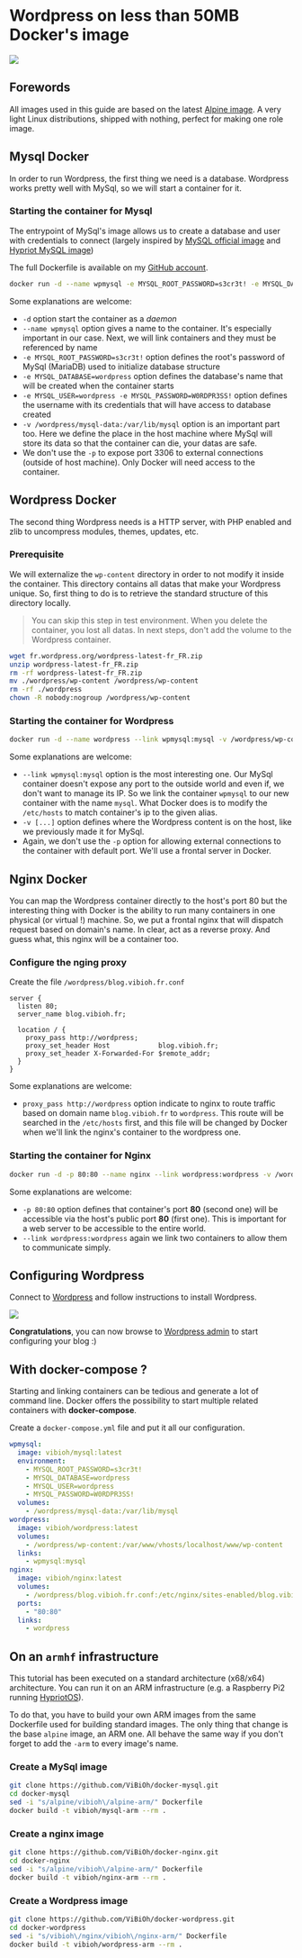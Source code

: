 # Wordpress on less than 50MB Docker's image

[![](https://badge.imagelayers.io/vibioh/wordpress:latest.svg)](https://imagelayers.io/?images=vibioh/wordpress:latest 'Get your own badge on imagelayers.io')

## Forewords

All images used in this guide are based on the latest [Alpine image](https://registry.hub.docker.com/_/alpine/). A very light Linux distributions, shipped with nothing, perfect for making one role image.

## Mysql Docker

In order to run Wordpress, the first thing we need is a database. Wordpress works pretty well with MySql, so we will start a container for it.

### Starting the container for Mysql

The entrypoint of MySql's image allows us to create a database and user with credentials to connect (largely inspired by [MySQL official image](https://github.com/docker-library/mysql) and [Hypriot MySQL image](https://github.com/hypriot/rpi-mysql))

The full Dockerfile is available on my [GitHub account](https://github.com/ViBiOh/docker-mysql/blob/master/Dockerfile).

```bash
docker run -d --name wpmysql -e MYSQL_ROOT_PASSWORD=s3cr3t! -e MYSQL_DATABASE=wordpress -e MYSQL_USER=wordpress -e MYSQL_PASSWORD=W0RDPR3SS! -v /wordpress/mysql-data:/var/lib/mysql vibioh/mysql:latest
```

Some explanations are welcome:

* `-d` option start the container as a *daemon*
* `--name wpmysql` option gives a name to the container. It's especially important in our case. Next, we will link containers and they must be referenced by name
* `-e MYSQL_ROOT_PASSWORD=s3cr3t!` option defines the root's password of MySql (MariaDB) used to initialize database structure
* `-e MYSQL_DATABASE=wordpress` option defines the database's name that will be created when the container starts
* `-e MYSQL_USER=wordpress -e MYSQL_PASSWORD=W0RDPR3SS!` option defines the username with its credentials that will have access to database created
* `-v /wordpress/mysql-data:/var/lib/mysql` option is an important part too. Here we define the place in the host machine where MySql will store its data so that the container can die, your datas are safe.
* We don't use the `-p` to expose port 3306 to external connections (outside of host machine). Only Docker will need access to the container.

## Wordpress Docker

The second thing Wordpress needs is a HTTP server, with PHP enabled and zlib to uncompress modules, themes, updates, etc.

### Prerequisite

We will externalize the `wp-content` directory in order to not modify it inside the container. This directory contains all datas that make your Wordpress unique. So, first thing to do is to retrieve the standard structure of this directory locally.

> You can skip this step in test environment. When you delete the container, you lost all datas. In next steps, don't add the volume to the Wordpress container.

```bash
wget fr.wordpress.org/wordpress-latest-fr_FR.zip
unzip wordpress-latest-fr_FR.zip
rm -rf wordpress-latest-fr_FR.zip
mv ./wordpress/wp-content /wordpress/wp-content
rm -rf ./wordpress
chown -R nobody:nogroup /wordpress/wp-content
```

### Starting the container for Wordpress

```bash
docker run -d --name wordpress --link wpmysql:mysql -v /wordpress/wp-content:/var/www/wordpress/wp-content vibioh/wordpress:latest
```

Some explanations are welcome:

* `--link wpmysql:mysql` option is the most interesting one. Our MySql container doesn't expose any port to the outside world and even if, we don't want to manage its IP. So we link the container `wpmysql` to our new container with the name `mysql`. What Docker does is to modify the `/etc/hosts` to match container's ip to the given alias.
* `-v [...]` option defines where the Wordpress content is on the host, like we previously made it for MySql.
* Again, we don't use the `-p` option for allowing external connections to the container with default port. We'll use a frontal server in Docker.

## Nginx Docker

You can map the Wordpress container directly to the host's port 80 but the interesting thing with Docker is the ability to run many containers in one physical (or virtual !) machine. So, we put a frontal nginx that will dispatch request based on domain's name. In clear, act as a reverse proxy. And guess what, this nginx will be a container too.

### Configure the nging proxy

Create the file `/wordpress/blog.vibioh.fr.conf`

```
server {
  listen 80;
  server_name blog.vibioh.fr;

  location / {
    proxy_pass http://wordpress;
    proxy_set_header Host            blog.vibioh.fr;
    proxy_set_header X-Forwarded-For $remote_addr;
  }
}
```

Some explanations are welcome:

* `proxy_pass http://wordpress` option indicate to nginx to route traffic based on domain name `blog.vibioh.fr` to `wordpress`. This route will be searched in the `/etc/hosts` first, and this file will be changed by Docker when we'll link the nginx's container to the wordpress one.

### Starting the container for Nginx

```bash
docker run -d -p 80:80 --name nginx --link wordpress:wordpress -v /wordpress/blog.vibioh.fr.conf:/etc/nginx/sites-enabled/blog.vibioh.fr vibioh/nginx:latest
```

Some explanations are welcome:

* `-p 80:80` option defines that container's port **80** (second one) will be accessible via the host's public port **80** (first one). This is important for a web server to be accessible to the entire world.
* `--link wordpress:wordpress` again we link two containers to allow them to communicate simply.

## Configuring Wordpress

Connect to [Wordpress](http://blog.vibioh.fr/) and follow instructions to install Wordpress.

![](./wp_configure.png)

**Congratulations**, you can now browse to [Wordpress admin](http://blog.vibioh.fr/wp-admin/) to start configuring your blog :)

## With docker-compose ?

Starting and linking containers can be tedious and generate a lot of command line. Docker offers the possibility to start multiple related containers with **docker-compose**.

Create a `docker-compose.yml` file and put it all our configuration.

```yml
wpmysql:
  image: vibioh/mysql:latest
  environment:
    - MYSQL_ROOT_PASSWORD=s3cr3t!
    - MYSQL_DATABASE=wordpress
    - MYSQL_USER=wordpress
    - MYSQL_PASSWORD=W0RDPR3SS!
  volumes:
    - /wordpress/mysql-data:/var/lib/mysql
wordpress:
  image: vibioh/wordpress:latest
  volumes:
    - /wordpress/wp-content:/var/www/vhosts/localhost/www/wp-content
  links:
    - wpmysql:mysql
nginx:
  image: vibioh/nginx:latest
  volumes:
    - /wordpress/blog.vibioh.fr.conf:/etc/nginx/sites-enabled/blog.vibioh.fr
  ports:
    - "80:80"
  links:
    - wordpress
```

## On an `armhf` infrastructure

This tutorial has been executed on a standard architecture (x68/x64) architecture. You can run it on an ARM infrastructure (e.g. a Raspberry Pi2 running [HypriotOS](http://blog.hypriot.com)).

To do that, you have to build your own ARM images from the same Dockerfile used for building standard images. The only thing that change is the base `alpine` image, an ARM one. All behave the same way if you don't forget to add the `-arm` to every image's name.

### Create a MySql image

```bash
git clone https://github.com/ViBiOh/docker-mysql.git
cd docker-mysql
sed -i "s/alpine/vibioh\/alpine-arm/" Dockerfile
docker build -t vibioh/mysql-arm --rm .
```

### Create a nginx image

```bash
git clone https://github.com/ViBiOh/docker-nginx.git
cd docker-nginx
sed -i "s/alpine/vibioh\/alpine-arm/" Dockerfile
docker build -t vibioh/nginx-arm --rm .
```

### Create a Wordpress image

```bash
git clone https://github.com/ViBiOh/docker-wordpress.git
cd docker-wordpress
sed -i "s/vibioh\/nginx/vibioh\/nginx-arm/" Dockerfile
docker build -t vibioh/wordpress-arm --rm .
```
